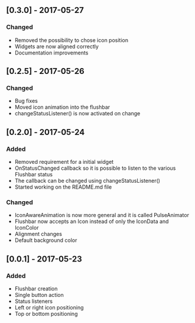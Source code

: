 ## [0.3.0] - 2017-05-27
### Changed
- Removed the possibility to chose icon position
- Widgets are now aligned correctly
- Documentation improvements

## [0.2.5] - 2017-05-26
### Changed
- Bug fixes
- Moved icon animation into the flushbar
- changeStatusListener() is now activated on change

## [0.2.0] - 2017-05-24
### Added
- Removed requirement for a initial widget
- OnStatusChanged callback so it is possible to listen to the various Flushbar status
- The callback can be changed using changeStatusListener()
- Started working on the README.md file

### Changed
- IconAwareAnimation is now more general and it is called PulseAnimator
- Flushbar now accepts an Icon instead of only the IconData and IconColor
- Alignment changes
- Default background color

## [0.0.1] - 2017-05-23
             
### Added
- Flushbar creation
- Single button action
- Status listeners
- Left or right icon positioning
- Top or bottom positioning